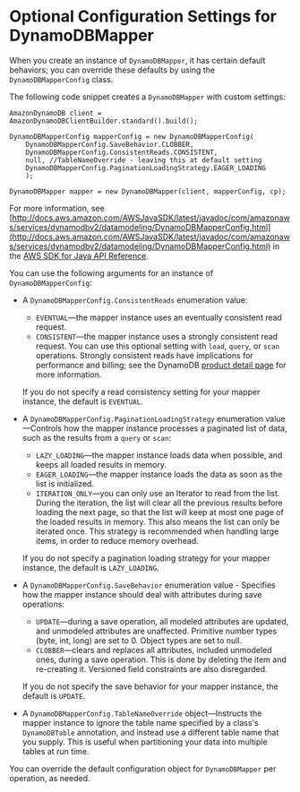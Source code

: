 # Optional Configuration Settings for DynamoDBMapper<a name="DynamoDBMapper.OptionalConfig"></a>

When you create an instance of `DynamoDBMapper`, it has certain default behaviors; you can override these defaults by using the `DynamoDBMapperConfig` class\. 

The following code snippet creates a `DynamoDBMapper` with custom settings:

```
AmazonDynamoDB client = AmazonDynamoDBClientBuilder.standard().build();

DynamoDBMapperConfig mapperConfig = new DynamoDBMapperConfig(
    DynamoDBMapperConfig.SaveBehavior.CLOBBER,
    DynamoDBMapperConfig.ConsistentReads.CONSISTENT,
    null, //TableNameOverride - leaving this at default setting
    DynamoDBMapperConfig.PaginationLoadingStrategy.EAGER_LOADING
    );
        
DynamoDBMapper mapper = new DynamoDBMapper(client, mapperConfig, cp);
```

For more information, see [http://docs.aws.amazon.com/AWSJavaSDK/latest/javadoc/com/amazonaws/services/dynamodbv2/datamodeling/DynamoDBMapperConfig.html](http://docs.aws.amazon.com/AWSJavaSDK/latest/javadoc/com/amazonaws/services/dynamodbv2/datamodeling/DynamoDBMapperConfig.html) in the [AWS SDK for Java API Reference](http://docs.aws.amazon.com/AWSJavaSDK/latest/javadoc/)\.

You can use the following arguments for an instance of `DynamoDBMapperConfig`:
+ A `DynamoDBMapperConfig.ConsistentReads` enumeration value:
  + `EVENTUAL`—the mapper instance uses an eventually consistent read request\.
  + `CONSISTENT`—the mapper instance uses a strongly consistent read request\. You can use this optional setting with `load`, `query`, or `scan` operations\. Strongly consistent reads have implications for performance and billing; see the DynamoDB [product detail page](https://aws.amazon.com/dynamodb) for more information\. 

  If you do not specify a read consistency setting for your mapper instance, the default is `EVENTUAL`\.
+ A `DynamoDBMapperConfig.PaginationLoadingStrategy` enumeration value—Controls how the mapper instance processes a paginated list of data, such as the results from a `query` or `scan`:
  + `LAZY_LOADING`—the mapper instance loads data when possible, and keeps all loaded results in memory\.
  + `EAGER_LOADING`—the mapper instance loads the data as soon as the list is initialized\.
  + `ITERATION_ONLY`—you can only use an Iterator to read from the list\. During the iteration, the list will clear all the previous results before loading the next page, so that the list will keep at most one page of the loaded results in memory\. This also means the list can only be iterated once\. This strategy is recommended when handling large items, in order to reduce memory overhead\. 

  If you do not specify a pagination loading strategy for your mapper instance, the default is `LAZY_LOADING`\.
+ A `DynamoDBMapperConfig.SaveBehavior` enumeration value \- Specifies how the mapper instance should deal with attributes during save operations:
  + `UPDATE`—during a save operation, all modeled attributes are updated, and unmodeled attributes are unaffected\. Primitive number types \(byte, int, long\) are set to 0\. Object types are set to null\. 
  + `CLOBBER`—clears and replaces all attributes, included unmodeled ones, during a save operation\. This is done by deleting the item and re\-creating it\. Versioned field constraints are also disregarded\.

   If you do not specify the save behavior for your mapper instance, the default is `UPDATE`\.
+ A `DynamoDBMapperConfig.TableNameOverride` object—Instructs the mapper instance to ignore the table name specified by a class's `DynamoDBTable` annotation, and instead use a different table name that you supply\. This is useful when partitioning your data into multiple tables at run time\. 

You can override the default configuration object for `DynamoDBMapper` per operation, as needed\.